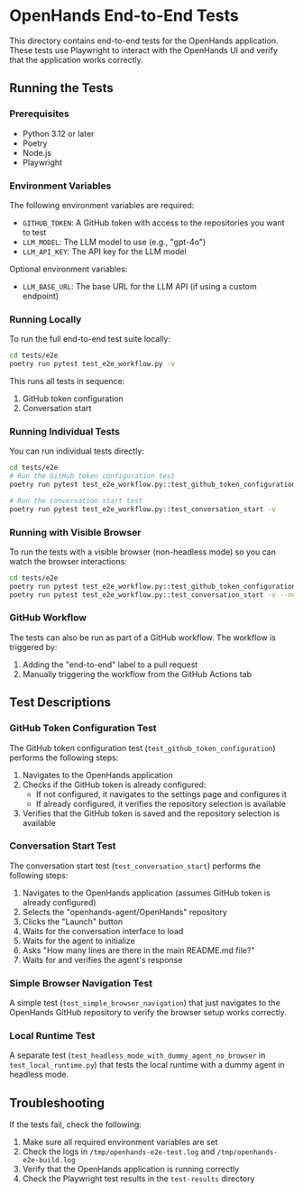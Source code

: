 # OpenHands End-to-End Tests

This directory contains end-to-end tests for the OpenHands application. These tests use Playwright to interact with the OpenHands UI and verify that the application works correctly.

## Running the Tests

### Prerequisites

- Python 3.12 or later
- Poetry
- Node.js
- Playwright

### Environment Variables

The following environment variables are required:

- `GITHUB_TOKEN`: A GitHub token with access to the repositories you want to test
- `LLM_MODEL`: The LLM model to use (e.g., "gpt-4o")
- `LLM_API_KEY`: The API key for the LLM model

Optional environment variables:

- `LLM_BASE_URL`: The base URL for the LLM API (if using a custom endpoint)

### Running Locally

To run the full end-to-end test suite locally:

```bash
cd tests/e2e
poetry run pytest test_e2e_workflow.py -v
```

This runs all tests in sequence:
1. GitHub token configuration
2. Conversation start

### Running Individual Tests

You can run individual tests directly:

```bash
cd tests/e2e
# Run the GitHub token configuration test
poetry run pytest test_e2e_workflow.py::test_github_token_configuration -v

# Run the conversation start test
poetry run pytest test_e2e_workflow.py::test_conversation_start -v


```

### Running with Visible Browser

To run the tests with a visible browser (non-headless mode) so you can watch the browser interactions:

```bash
cd tests/e2e
poetry run pytest test_e2e_workflow.py::test_github_token_configuration -v --no-headless --slow-mo=50
poetry run pytest test_e2e_workflow.py::test_conversation_start -v --no-headless --slow-mo=50
```

### GitHub Workflow

The tests can also be run as part of a GitHub workflow. The workflow is triggered by:

1. Adding the "end-to-end" label to a pull request
2. Manually triggering the workflow from the GitHub Actions tab

## Test Descriptions

### GitHub Token Configuration Test

The GitHub token configuration test (`test_github_token_configuration`) performs the following steps:

1. Navigates to the OpenHands application
2. Checks if the GitHub token is already configured:
   - If not configured, it navigates to the settings page and configures it
   - If already configured, it verifies the repository selection is available
3. Verifies that the GitHub token is saved and the repository selection is available

### Conversation Start Test

The conversation start test (`test_conversation_start`) performs the following steps:

1. Navigates to the OpenHands application (assumes GitHub token is already configured)
2. Selects the "openhands-agent/OpenHands" repository
3. Clicks the "Launch" button
4. Waits for the conversation interface to load
5. Waits for the agent to initialize
6. Asks "How many lines are there in the main README.md file?"
7. Waits for and verifies the agent's response



### Simple Browser Navigation Test

A simple test (`test_simple_browser_navigation`) that just navigates to the OpenHands GitHub repository to verify the browser setup works correctly.

### Local Runtime Test

A separate test (`test_headless_mode_with_dummy_agent_no_browser` in `test_local_runtime.py`) that tests the local runtime with a dummy agent in headless mode.

## Troubleshooting

If the tests fail, check the following:

1. Make sure all required environment variables are set
2. Check the logs in `/tmp/openhands-e2e-test.log` and `/tmp/openhands-e2e-build.log`
3. Verify that the OpenHands application is running correctly
4. Check the Playwright test results in the `test-results` directory
